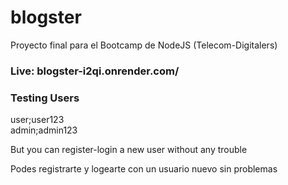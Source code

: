 # blogster
Proyecto final para el Bootcamp de NodeJS (Telecom-Digitalers)
### Live: blogster-i2qi.onrender.com/

### Testing Users
user;user123
<br>
admin;admin123

<p>But you can register-login a new user without any trouble</p>
<p>Podes registrarte y logearte con un usuario nuevo sin problemas</p>

